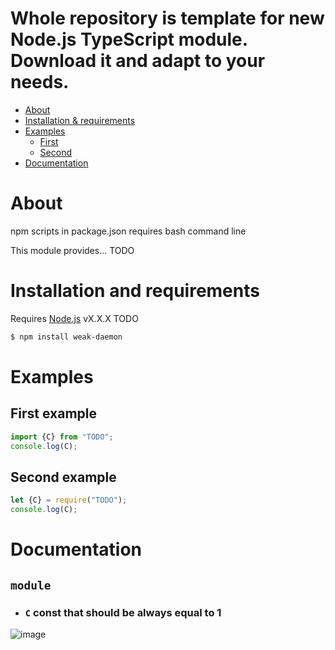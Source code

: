 # Whole repository is template for new Node.js TypeScript module. Download it and adapt to your needs.

- [About](#about)
- [Installation & requirements](#installation-and-requirements)
- [Examples](#examples)
  - [First](#first-example)
  - [Second](#second-example)
- [Documentation](#documentation)

# About
npm scripts in package.json requires bash command line

This module provides... TODO

# Installation and requirements
Requires [Node.js](https://nodejs.org/) vX.X.X TODO
```sh
$ npm install weak-daemon
```

# Examples

## First example
```js
import {C} from "TODO";
console.log(C);
```

## Second example
```js
let {C} = require("TODO");
console.log(C);
```

# Documentation

## `module`
- ### `C` const that should be **always** equal to 1


![image](https://assets-cdn.github.com/images/modules/logos_page/GitHub-Mark.png)

